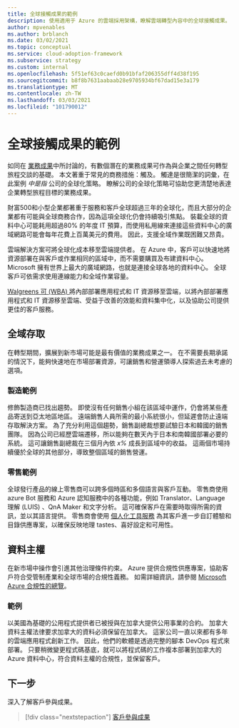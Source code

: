 ```yaml
---
title: 全球接觸成果的範例
description: 使用適用于 Azure 的雲端採用架構，瞭解雲端轉型內容中的全球接觸成果。
author: mpvenables
ms.author: brblanch
ms.date: 03/02/2021
ms.topic: conceptual
ms.service: cloud-adoption-framework
ms.subservice: strategy
ms.custom: internal
ms.openlocfilehash: 5f51ef63c0caefd0b91bfaf206355dff4d38f195
ms.sourcegitcommit: b8f8b7631aabaab28e9705934bf67dad15e3a179
ms.translationtype: MT
ms.contentlocale: zh-TW
ms.lasthandoff: 03/03/2021
ms.locfileid: "101790012"
---
```

<!-- cSpell:ignore Personalizer -->
<!-- docutune:ignore "global reach" -->

# <a name="examples-of-global-reach-outcomes"></a>全球接觸成果的範例

如同在 [業務成果](./index.md)中所討論的，有數個潛在的業務成果可作為與企業之間任何轉型旅程交談的基礎。 本文著重于常見的商務措施：觸及。 觸達是很簡潔的詞彙，在此案例 *中是指* 公司的全球化策略。 瞭解公司的全球化策略可協助您更清楚地表達企業轉型旅程目標的業務成果。

財富500和小型企業都著重于服務和客戶全球超過三年的全球化，而且大部分的企業都有可能與全球商務合作，因為這項全球化仍會持續吸引焦點。 裝載全球的資料中心可能耗用超過80% 的年度 IT 預算，而使用私用線來連接這些資料中心的廣域網路可能會每年花費上百萬美元的費用。 因此，支援全域作業既困難又昂貴。

雲端解決方案可將全球化成本移至雲端提供者。 在 Azure 中，客戶可以快速地將資源部署在與客戶或作業相同的區域中，而不需要購買及布建資料中心。 Microsoft 擁有世界上最大的廣域網路，也就是連接全球各地的資料中心。 全球客戶可依需求使用連線能力和全域作業容量。

[Walgreens 可 (WBA) ](https://customers.microsoft.com/story/792289-walgreens-boots-alliance-retailers-azure-sap-migration) 將內部部署應用程式和 IT 資源移至雲端，以將內部部署應用程式和 IT 資源移至雲端、受益于改善的效能和資料集中化，以及協助公司提供更佳的客戶服務。

## <a name="global-access"></a>全域存取

在轉型期間，擴展到新市場可能是最有價值的業務成果之一。 在不需要長期承諾的情況下，能夠快速地在市場部署資源，可讓銷售和營運領導人探索過去未考慮的選項。

### <a name="manufacturing-example"></a>製造範例

修飾製造商已找出趨勢。 即使沒有任何銷售小組在該區域中運作，仍會將某些產品寄送到亞太地區地區。 遠端銷售人員所需的最小系統很小，但延遲會防止遠端存取解決方案。 為了充分利用這個趨勢，銷售副總裁想要試驗日本和韓國的銷售團隊。 因為公司已經歷雲端遷移，所以能夠在數天內于日本和南韓國部署必要的系統。 這可讓銷售副總裁在三個月內依 *x%* 成長到區域中的收益。 這兩個市場持續優於全球的其他部分，導致整個區域的銷售營運。

### <a name="retail-example"></a>零售範例

全球發行產品的線上零售商可以跨多個時區和多個語言與客戶互動。 零售商使用 azure Bot 服務和 Azure 認知服務中的各種功能，例如 Translator、Language 理解 (LUIS) 、QnA Maker 和文字分析。 這可確保客戶在需要時取得所需的資訊，並以其語言提供。 零售商會使用 [個人化工具服務](https://azure.microsoft.com/services/cognitive-services/personalizer/) 為其客戶進一步自訂體驗和目錄供應專案，以確保反映地理 tastes、喜好設定和可用性。

## <a name="data-sovereignty"></a>資料主權

在新市場中操作會引進其他治理條件約束。 Azure 提供合規性供應專案，協助客戶符合受管制產業和全球市場的合規性義務。 如需詳細資訊，請參閱 [Microsoft Azure 合規性的總覽](https://azure.microsoft.com/overview/trusted-cloud/compliance)。

### <a name="example"></a>範例

以美國為基礎的公用程式提供者已被授與在加拿大提供公用事業的合約。 加拿大資料主權法律要求加拿大的資料必須保留在加拿大。 這家公司一直以來都有多年的雲端應用程式創新工作。 因此，他們的軟體是透過完整的腳本 DevOps 程式來部署。 只要稍微變更程式碼基底，就可以將程式碼的工作複本部署到加拿大的 Azure 資料中心，符合資料主權的合規性，並保留客戶。

## <a name="next-steps"></a>下一步

深入了解客戶參與成果。

> [!div class="nextstepaction"]
> [客戶參與成果](./engagement-outcomes.md)
